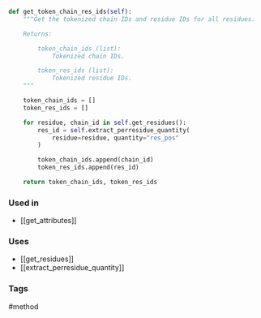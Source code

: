 ```python
def get_token_chain_res_ids(self):
	"""Get the tokenized chain IDs and residue IDs for all residues.

	Returns:

		token_chain_ids (list):
			Tokenized chain IDs.

		token_res_ids (list):
			Tokenized residue IDs.
	"""

	token_chain_ids = []
	token_res_ids = []

	for residue, chain_id in self.get_residues():
		res_id = self.extract_perresidue_quantity(
			residue=residue, quantity="res_pos"
		)

		token_chain_ids.append(chain_id)
		token_res_ids.append(res_id)

	return token_chain_ids, token_res_ids
```

### Used in
- [[get_attributes]]

### Uses
- [[get_residues]]
- [[extract_perresidue_quantity]]

### Tags
#method 